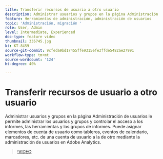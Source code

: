```yaml
---
title: Transferir recursos de usuario a otro usuario
description: Administrar usuarios y grupos en la página Administración de usuarios le permite administrar los usuarios y grupos y controlar el acceso a los informes, las herramientas y los grupos de informes. Puede asignar elementos de cuenta de usuario como tableros, eventos de calendario, marcadores, etc. de una cuenta de usuario a la de otro mediante la administración de usuarios en Adobe Analytics.
feature: Herramientas de administración, administración de usuarios
topic: 'Administración, migración '
role: User, Admin
level: Intermediate, Experienced
doc-type: feature video
thumbnail: 335745.jpg
kt: KT-8459
source-git-commit: 9cfeda9bd17455ffe9315efe3ffde5482ae27991
workflow-type: tm+mt
source-wordcount: '124'
ht-degree: 40%

---
```



# Transferir recursos de usuario a otro usuario

Administrar usuarios y grupos en la página Administración de usuarios le permite administrar los usuarios y grupos y controlar el acceso a los informes, las herramientas y los grupos de informes. Puede asignar elementos de cuenta de usuario como tableros, eventos de calendario, marcadores, etc. de una cuenta de usuario a la de otro mediante la administración de usuarios en Adobe Analytics.


>[!VIDEO](https://video.tv.adobe.com/v/335745/?quality=12&learn=on)